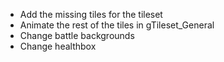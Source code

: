 * Add the missing tiles for the tileset
* Animate the rest of the tiles in gTileset_General
* Change battle backgrounds
* Change healthbox


